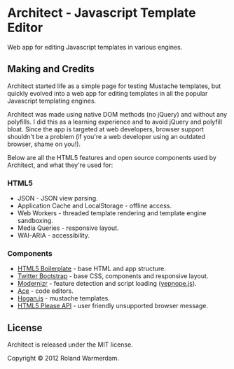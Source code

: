 Architect - Javascript Template Editor
======================================

Web app for editing Javascript templates in various engines.


Making and Credits
------------------
Architect started life as a simple page for testing Mustache templates, but quickly evolved into a web app for editing templates in all the popular Javascript templating engines.

Architect was made using native DOM methods (no jQuery) and without any polyfills. I did this as a learning experience and to avoid jQuery and polyfill bloat. Since the app is targeted at web developers, browser support shouldn't be a problem (if you're a web developer using an outdated browser, shame on you!).

Below are all the HTML5 features and open source components used by Architect, and what they're used for:

### HTML5

 * JSON - JSON view parsing.
 * Application Cache and LocalStorage - offline access.
 * Web Workers - threaded template rendering and template engine sandboxing.
 * Media Queries - responsive layout.
 * WAI-ARIA - accessibility.

### Components

 * [HTML5 Boilerplate](http://html5boilerplate.com/) - base HTML and app structure.
 * [Twitter Bootstrap](http://twitter.github.com/bootstrap/) - base CSS, components and responsive layout.
 * [Modernizr](http://modernizr.com/) - feature detection and script loading ([yepnope.js](http://yepnopejs.com/)).
 * [Ace](https://github.com/ajaxorg/ace) - code editors.
 * [Hogan.js](https://github.com/twitter/hogan.js) - mustache templates.
 * [HTML5 Please API](http://api.html5please.com/) - user friendly unsupported browser message.


License
-------
Architect is released under the MIT license.

Copyright © 2012 Roland Warmerdam.
